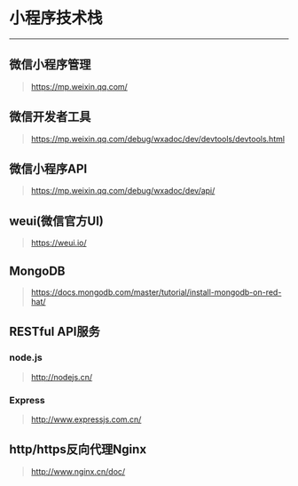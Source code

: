 # 小程序技术栈
---

<!-- toc -->

## 微信小程序管理

> https://mp.weixin.qq.com/

## 微信开发者工具

> https://mp.weixin.qq.com/debug/wxadoc/dev/devtools/devtools.html

## 微信小程序API

> https://mp.weixin.qq.com/debug/wxadoc/dev/api/

## weui(微信官方UI)

> https://weui.io/

## MongoDB

> https://docs.mongodb.com/master/tutorial/install-mongodb-on-red-hat/

## RESTful API服务

### node.js

> http://nodejs.cn/

### Express

> http://www.expressjs.com.cn/

## http/https反向代理Nginx

> http://www.nginx.cn/doc/